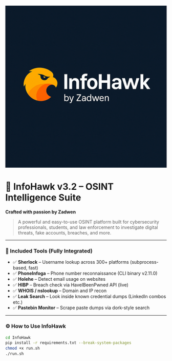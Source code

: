 
![InfoHawk Project](project.png)

# 🦅 InfoHawk v3.2 – OSINT Intelligence Suite  
**Crafted with passion by Zadwen**

> A powerful and easy-to-use OSINT platform built for cybersecurity professionals, students, and law enforcement to investigate digital threats, fake accounts, breaches, and more.

---

### 🧰 Included Tools (Fully Integrated)

- ✅ **Sherlock** – Username lookup across 300+ platforms (subprocess-based, fast)
- ✅ **PhoneInfoga** – Phone number reconnaissance (CLI binary v2.11.0)
- ✅ **Holehe** – Detect email usage on websites
- ✅ **HIBP** – Breach check via HaveIBeenPwned API (live)
- ✅ **WHOIS / nslookup** – Domain and IP recon
- ✅ **Leak Search** – Look inside known credential dumps (LinkedIn combos etc.)
- ✅ **Pastebin Monitor** – Scrape paste dumps via dork-style search

---

### ⚙️ How to Use InfoHawk

```bash
cd InfoHawk
pip install -r requirements.txt --break-system-packages
chmod +x run.sh
./run.sh
